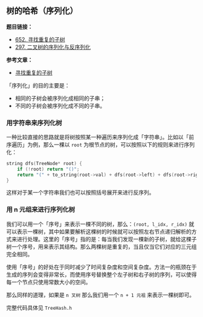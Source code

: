 #

## 树的哈希（序列化）

**题目链接：** 

- [652. 寻找重复的子树](https://leetcode.cn/problems/find-duplicate-subtrees/)
- [297. 二叉树的序列化与反序列化](https://leetcode.cn/problems/serialize-and-deserialize-binary-tree/)

**参考文章：**

- [寻找重复的子树](https://leetcode.cn/problems/find-duplicate-subtrees/solutions/1798953/xun-zhao-zhong-fu-de-zi-shu-by-leetcode-zoncw/)

「序列化」的目的主要是：

- 相同的子树会被序列化成相同的子串；
- 不同的子树会被序列化成不同的子串。

### 用字符串来序列化树

一种比较直接的思路就是将树按照某一种遍历来序列化成「字符串」。比如以「前序遍历」为例，那么一棵以 `root` 为根节点的树，可以按照以下的规则来进行序列化：

```cpp
string dfs(TreeNode* root) {
    if (!root) return "()";
    return "(" + to_string(root->val) + dfs(root->left) + dfs(root->right) + ")";
}
```

这样对于某一个字符串我们也可以按照括号展开来进行反序列。

### 用 n 元组来进行序列化树

我们可以用一个「序号」来表示一棵不同的树，那么：`(root, l_idx, r_idx)` 就可以表示一棵树，其中如果要解析这棵树的时候就可以按照左右节点递归解析的方式来进行处理。这里的「序号」指的是：每当我们发现一棵新的子树，就给这棵子树一个序号，用来表示其结构。那么两棵树是重复的，当且仅当它们对应的三元组完全相同。

使用「序号」的好处在于同时减少了时间复杂度和空间复杂度。方法一的瓶颈在于生成的序列会变得非常长，而使用序号替换整个左子树和右子树的序列，可以使得每一个节点只使用常数大小的空间。

那么同样的道理，如果是 `n 叉树` 那么我们用一个 `n + 1 元祖` 来表示一棵树即可。

完整代码具体见 `TreeHash.h`
